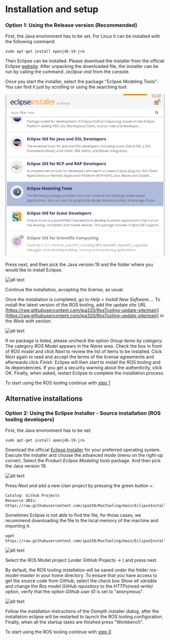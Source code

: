 # Installation and setup

### Option 1: Using the Release version (Recommended)

First, the Java environment has to be set. For Linux it can be installed with the following command:

```
sudo apt-get install openjdk-19-jre
```

Then Eclipse can be installed. Please download the installer from the official Eclipse [website](https://www.eclipse.org/downloads/packages/installer). After unpacking the downloaded file, the installer can be run by calling the command *./eclipse-inst* from the console. 

Once you start the installer, select the package "Eclipse Modeling Tools". You can find it just by scrolling or using the searching tool:

![alt text](images/install_eclipse_modeling.png)

Press next, and then pick the Java version 19 and the folder where you would like to install Eclipse.

![alt text](images/install_eclipse_jdk_version.png)

Continue the installation, accepting the license, as usual.

Once the installation is completed, go to *Help* > *Install New Software...*. To install the latest version of the ROS tooling, add the update site URL [https://raw.githubusercontent.com/ipa320/RosTooling-update-site/main](https://raw.githubusercontent.com/ipa320/RosTooling-update-site/main) in the *Work with* section.

![alt text](images/install_updatesite.png)

If no package is listed, please uncheck the option *Group items by category*. The category *ROS Model* appears in the *Name* area. Check the box in front of *ROS model* and click *Next* to review the list of items to be installed. Click *Next* again to read and accept the terms of the license agreements and afterwards click *Finish*. Eclipse will then start to install the ROS tooling and its dependencies. If you get a security warning about the authenticity, click OK. Finally, when asked, restart Eclipse to complete the installation process.

To start using the ROS tooling continue with [step 1](Environment_setup.md/#1-switch-to-the-ros-developer-perspective)


## Alternative installations

### Option 2: Using the Eclipse Installer - Source installation (ROS tooling developers)

First, the Java environment has to be set:
```
sudo apt-get install openjdk-19-jre
```
Download the official [Eclipse Installer](https://www.eclipse.org/downloads/packages/installer) for your preferred operating system. Execute the installer and choose the advanced mode (menu on the right-up corner). Select the Product *Eclipse Modeling tools* package. And then pick the Java version 19.

![alt text](images/eclipse_installer1.png)

Press *Next* and add a new _User project_ by pressing the green button *+*:
```
Catalog: Github Projects
Resource URIs: https://raw.githubusercontent.com/ipa320/RosTooling/main/EclipseInstaller/ROSModel.setup
```
Sometimes Eclipse is not able to find the file, for those cases, we recommend downloading the file to the local memory of the machine and importing it:

```
wget https://raw.githubusercontent.com/ipa320/RosTooling/main/EclipseInstaller/ROSModel.setup
```

![alt text](images/eclipse_installer2.png)

Select the ROS Model project (under GitHub Projects -> <User>) and press next.

By default, the ROS tooling installation will be saved under the folder *ros-model-master* in your home directory. To ensure that you have access to get the source code from GitHub, select the check box *Show all variable* and change the *Ros model GitHub repository* to the *HTTPs(read-write)* option, verify that the option *Github user ID* is set to "anonymous".

![alt text](images/eclipse_installer3.png)

Follow the installation instructions of the Oompth installer dialog, after the installation eclipse will be restarted to launch the ROS tooling configuration. Finally, when all the startup tasks are finished press "Workbench".

To start using the ROS tooling continue with [step 0](Environment_setup.md/#0-start-the-ros-tooling-application)
